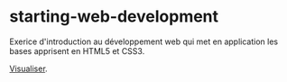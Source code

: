 # starting-web-development

Exerice d'introduction au développement web qui met en application les bases apprisent en HTML5 et CSS3.

[Visualiser](https://maxco41.github.io/starting-web-development/).
